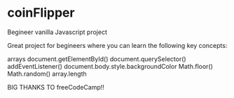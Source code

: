 # coinFlipper
Begineer vanilla Javascript project

Great project for begineers where you can learn the following key concepts:

arrays
document.getElementById()
document.querySelector()
addEventListener()
document.body.style.backgroundColor
Math.floor()
Math.random()
array.length




BIG THANKS TO freeCodeCamp!!
